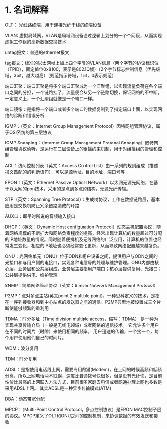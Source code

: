 # 1. 名词解释
OLT： 光线路终端，用于连接光纤干线的终端设备

VLAN: 虚拟局域网，VLAN是局域网设备通过逻辑上划分的一个个网段，从而实现虚拟工作组的高新数据交换技术

untag报文：普通的ethernet报文

tag报文：标准的以太网帧上加上四个字节的VLAN信息（两个字节的协议标识位（TPID），固定值位0x8100，表示是802.1Q帧）（2个字节标志控制信息（优先级域，3bit，越大越高）（规范指示符域，1bit，0表示规范）

端口汇聚：端口汇聚是将多个端口汇聚成为一个汇聚组，以实现流量负荷在各个端口之间的分担，一个链路挂了，流量便会从另一个链路切换，保证网络的不中断，一定意义上，一个汇聚组就像是一个端口一样。

端口镜像：是指将一个端口或者多个端口的数据复制到了指定端口上面，以实现网络的诊断和错误分析

IGMP：（英文：Internet Group Management Protocol）因特网组管理协议，属于OSI系统的第三层协议

IGMP Snooping：（Internet Group Management Protocol Snooping）因特网组管理协议侦听，是运行在二层设备上的组播约束机制，用于对组播组的管理和控制

ACL：访问控制列表（英文：Access Control List）由一系列的规则组成（描述报文匹配的的判断语句），可以是源地址，目的地址，端口号等

EPON：（英文：Ethernet Passive Optical Network）以太网无源光网络，在基于以太网的pon技术，采用的是点到多点的结构，无源光纤传输。

STP（英文：Spanning Tree Protocol）：生成树协议，工作在数据链路层，基本应用是交换机防止冗余链路造成的环路

AUX口：即平时所说的音频输入接口

DHCP：（英文：Dynamic Host configuration Protocol）动态主机配置协议，随着网络规模的不断扩大和网络负责程度的提高，经常出现计算机的数量超过可分配的IP地址数量的情况。同时随着便携机及无线网络的广泛应用，计算机的位置也经常发生变化，相应的IP地址也必须经常变化更新，从而导致网络配置越来越复杂。

ONU：光网络单元（ONU）位于ODN和用户设备之间，提供用户与ODN之间的光接口和与用户侧的电接口，实现各种电信号的处理与维护管理。ONU内部由核心层、业务层和公共层组成，业务层主要指用户端口；核心层提供复用、光接口；公共层提供供电、维护管理

SNMP：简单网络管理协议（英文：Simple Network Management Protocol）

P2MP：点对多点主站(英文point 2 multiple point)，一种思科定义的技术，是指在一序列接收器和到中心站点的发送器之间的通信。P2MP典型地被设置成三个片断使能够频繁的重利用

TDMA：时分多址（Time division multiple access，缩写：TDMA） 是一种为实现共享传输介质（一般是无线电领域）或者网络的通信技术。 它允许多个用户在不同的时间片（时隙）来使用相同的频率。 用户迅速的传输，一个接一个，每个用户使用他们自己的时间片。

WDM：波分复用

TDM：时分复用

ADSL：是指使用电话线上网，需要专用的猫(Modem)，在上网的时候高频和低频分离，所以上网电话两不耽误，速度比普通拨号快很多，但是没有光纤快，是目前性价比最高的上网联入方法方式，目前很多家庭去电信或者网通办理上网也多数是采用ADSL上网。 其实ADSL是一种异步传输模式(ATM)

DBA：动态带宽分配

MPCP：（Multi-Point Control Protocol，多点控制协议）是EPON MAC控制子层的协议。MPCP定义了OLT和ONU之间的控制机制，来协调数据的有效发送和接收